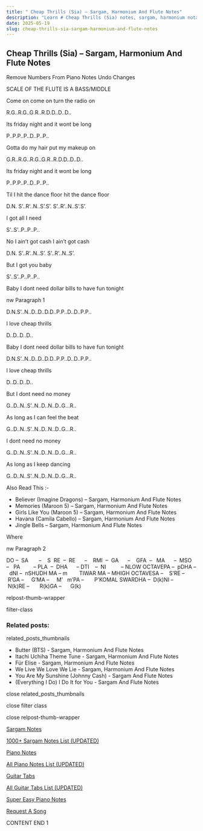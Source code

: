 ```yaml
---
title: " Cheap Thrills (Sia) – Sargam, Harmonium And Flute Notes"
description: "Learn # Cheap Thrills (Sia) notes, sargam, harmonium notations and flute notes. Easy step-by-step tutorial for beginners."
date: 2025-05-19
slug: cheap-thrills-sia-sargam-harmonium-and-flute-notes
---
```


## Cheap Thrills (Sia) – Sargam, Harmonium And Flute Notes

Remove Numbers From Piano Notes
Undo Changes

SCALE OF THE FLUTE IS A BASS/MIDDLE

Come on come on turn the radio on

R.G..R.G..G.R..R.D.D..D..D..

Its friday night and it wont be long

P..P.P..P..D..P..P..

Gotta do my hair put my makeup on

G.R..R.G..R.G..G.R..R.D.D..D..D..

Its friday night and it wont be long

P..P.P..P..D..P..P..

Til I hit the dance floor hit the dance floor

D.N. S’..R’..N..S’.S’. S’..R’..N..S’.S’.

I got all I need

S’..S’..P..P..P..

No I ain’t got cash I ain’t got cash

D.N. S’..R’..N..S’. S’..R’..N..S’.

But I got you baby

S’..S’..P..P..P..

Baby I dont need dollar bills to have fun tonight

nw Paragraph 1

D.N.S’..N..D..D..D.D..P.P..D..D..P.P..

I love cheap thrills

D..D..D..D..

Baby I dont need dollar bills to have fun tonight

D.N.S’..N..D..D..D.D..P.P..D..D..P.P..

I love cheap thrills

D..D..D..D..

But I dont need no money

G..D..N..S’..N..D..N..D..G…R..

As long as I can feel the beat

G..D..N..S’..N..D..N..D..G…R..

I dont need no money

G..D..N..S’..N..D..N..D..G…R..

As long as I keep dancing

G..D..N..S’..N..D..N..D..G…R..

Also Read This :-

- Believer (Imagine Dragons) – Sargam, Harmonium And Flute Notes
- Memories (Maroon 5) – Sargam, Harmonium And Flute Notes
- Girls Like You (Maroon 5) – Sargam, Harmonium And Flute Notes
- Havana (Camila Cabello) – Sargam, Harmonium And Flute Notes
- Jingle Bells – Sargam, Harmonium And Flute Notes

Where

nw Paragraph 2

DO –  SA       –    S  RE  –  RE      –    RMI  –  GA      –    GFA  –   MA      –  MSO  –   PA         – PLA  –  DHA      – DTI    –  NI          – NLOW OCTAVEPA –  pDHA –  dNI –  nSHUDH MA – m        TIWAR MA – MHIGH OCTAVESA –    S’RE –     R’GA –     G’MA –     M’   m’PA –       P’KOMAL SWARDHA –  D(k)NI –       N(k)RE –       R(k)GA –      G(k)

relpost-thumb-wrapper

filter-class

### Related posts:

related_posts_thumbnails

- Butter (BTS) - Sargam, Harmonium And Flute Notes
- Itachi Uchiha Theme Tune - Sargam, Harmonium And Flute Notes
- Für Elise - Sargam, Harmonium And Flute Notes
- We Live We Love We Lie - Sargam, Harmonium And Flute Notes
- You Are My Sunshine (Johnny Cash) - Sargam And Flute Notes
- (Everything I Do) I Do It for You - Sargam And Flute Notes

close related_posts_thumbnails

close filter class

close relpost-thumb-wrapper

[Sargam Notes](/sargam-notes.html)

[1000+ Sargam Notes List (UPDATED)](/all-songs-list-sargam-notes.html)

[Piano Notes](/piano-notes.html)

[All Piano Notes List (UPDATED)](/all-songs-list-piano-notes.html)

[Guitar Tabs](/guitar-tabs.html)

[All Guitar Tabs List (UPDATED)](/all-songs-list-guitar-tabs.html)

[Super Easy Piano Notes](https://studywall.in/)

[Request A Song](/request-a-song.html)

CONTENT END 1
